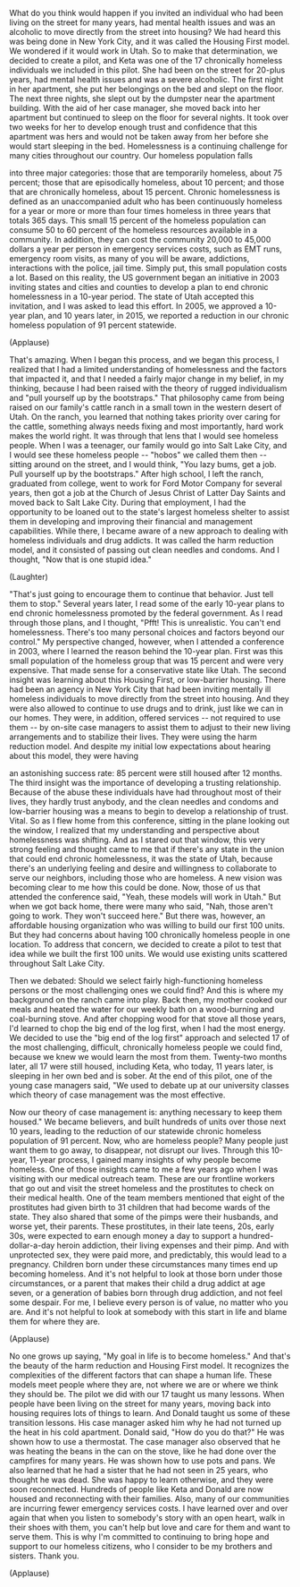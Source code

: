 
What do you think would happen
if you invited an individual
who had been living on the street
for many years,
had mental health issues
and was an alcoholic
to move directly from the street
into housing?
We had heard this was being done
in New York City,
and it was called the Housing First model.
We wondered if it would work in Utah.
So to make that determination,
we decided to create a pilot,
and Keta was one of the 17
chronically homeless individuals
we included in this pilot.
She had been on the street
for 20-plus years,
had mental health issues
and was a severe alcoholic.
The first night in her apartment,
she put her belongings on the bed
and slept on the floor.
The next three nights,
she slept out by the dumpster
near the apartment building.
With the aid of her case manager,
she moved back into her apartment
but continued to sleep on the floor
for several nights.
It took over two weeks for her
to develop enough trust and confidence
that this apartment was hers
and would not be taken away from her
before she would start
sleeping in the bed.
Homelessness is a continuing
challenge for many cities
throughout our country.
Our homeless population falls

into three major categories:
those that are temporarily homeless,
about 75 percent;
those that are episodically homeless,
about 10 percent;
and those that are chronically homeless,
about 15 percent.
Chronic homelessness is defined
as an unaccompanied adult
who has been continuously
homeless for a year or more
or more than four times
homeless in three years
that totals 365 days.
This small 15 percent
of the homeless population
can consume 50 to 60 percent
of the homeless resources
available in a community.
In addition, they can cost the community
20,000 to 45,000 dollars a year per person
in emergency services costs,
such as EMT runs,
emergency room visits,
as many of you will be aware,
addictions, interactions with the police,
jail time.
Simply put, this small
population costs a lot.
Based on this reality, the US government
began an initiative in 2003
inviting states and cities and counties
to develop a plan to end
chronic homelessness
in a 10-year period.
The state of Utah accepted
this invitation,
and I was asked to lead this effort.
In 2005, we approved a 10-year plan,
and 10 years later, in 2015,
we reported a reduction
in our chronic homeless population
of 91 percent statewide.

(Applause)

That&#39;s amazing.
When I began this process,
and we began this process,
I realized that I had a limited
understanding of homelessness
and the factors that impacted it,
and that I needed a fairly major change
in my belief, in my thinking,
because I had been raised
with the theory of rugged individualism
and &quot;pull yourself up by the bootstraps.&quot;
That philosophy came from being raised
on our family&#39;s cattle ranch
in a small town
in the western desert of Utah.
On the ranch, you learned
that nothing takes priority
over caring for the cattle,
something always needs fixing
and most importantly,
hard work makes the world right.
It was through that lens
that I would see homeless people.
When I was a teenager, our family
would go into Salt Lake City,
and I would see these homeless people --
&quot;hobos&quot; we called them then --
sitting around on the street,
and I would think,
&quot;You lazy bums, get a job.
Pull yourself up by the bootstraps.&quot;
After high school, I left the ranch,
graduated from college,
went to work for Ford Motor Company
for several years,
then got a job at the Church
of Jesus Christ of Latter Day Saints
and moved back to Salt Lake City.
During that employment,
I had the opportunity to be loaned out
to the state&#39;s largest homeless shelter
to assist them in developing and improving
their financial
and management capabilities.
While there, I became aware
of a new approach
to dealing with homeless individuals
and drug addicts.
It was called the harm reduction model,
and it consisted of passing out
clean needles and condoms.
And I thought, &quot;Now that
is one stupid idea.&quot;

(Laughter)

&quot;That&#39;s just going to encourage them
to continue that behavior.
Just tell them to stop.&quot;
Several years later, I read
some of the early 10-year plans
to end chronic homelessness
promoted by the federal government.
As I read through those plans,
and I thought,
&quot;Pfft! This is unrealistic.
You can&#39;t end homelessness.
There&#39;s too many personal choices
and factors beyond our control.&quot;
My perspective changed, however,
when I attended a conference in 2003,
where I learned the reason
behind the 10-year plan.
First was this small population
of the homeless group
that was 15 percent
and were very expensive.
That made sense
for a conservative state like Utah.
The second insight was learning
about this Housing First,
or low-barrier housing.
There had been an agency in New York City
that had been inviting
mentally ill homeless individuals
to move directly
from the street into housing.
And they were also allowed to continue
to use drugs and to drink,
just like we can in our homes.
They were, in addition, offered
services -- not required to use them --
by on-site case managers
to assist them to adjust
to their new living arrangements
and to stabilize their lives.
They were using the harm reduction model.
And despite my initial low expectations
about hearing about this model,
they were having

an astonishing success rate:
85 percent were still housed
after 12 months.
The third insight
was the importance of developing
a trusting relationship.
Because of the abuse
these individuals have had
throughout most of their lives,
they hardly trust anybody,
and the clean needles and condoms
and low-barrier housing
was a means to begin to develop
a relationship of trust.
Vital.
So as I flew home from this conference,
sitting in the plane
looking out the window,
I realized that my understanding
and perspective about homelessness
was shifting.
And as I stared out that window,
this very strong feeling
and thought came to me
that if there&#39;s any state in the union
that could end chronic homelessness,
it was the state of Utah,
because there&#39;s an underlying feeling
and desire and willingness
to collaborate to serve our neighbors,
including those who are homeless.
A new vision was becoming clear to me
how this could be done.
Now, those of us that attended
the conference said,
&quot;Yeah, these models will work in Utah.&quot;
But when we got back home,
there were many who said,
&quot;Nah, those aren&#39;t going to work.
They won&#39;t succeed here.&quot;
But there was, however,
an affordable housing organization
who was willing to build
our first 100 units.
But they had concerns about having
100 chronically homeless people
in one location.
To address that concern,
we decided to create a pilot
to test that idea while we built
the first 100 units.
We would use existing units
scattered throughout Salt Lake City.

Then we debated:
Should we select fairly
high-functioning homeless persons
or the most challenging
ones we could find?
And this is where my background
on the ranch came into play.
Back then, my mother cooked our meals
and heated the water for our weekly bath
on a wood-burning and coal-burning stove.
And after chopping wood
for that stove all those years,
I&#39;d learned to chop
the big end of the log first,
when I had the most energy.
We decided to use the &quot;big end
of the log first&quot; approach
and selected 17 of the most challenging,
difficult, chronically homeless
people we could find,
because we knew we would learn
the most from them.
Twenty-two months later,
all 17 were still housed,
including Keta,
who today, 11 years later,
is sleeping in her own bed
and is sober.
At the end of this pilot,
one of the young case managers said,
&quot;We used to debate
up at our university classes
which theory of case management
was the most effective.

Now our theory of case management is:
anything necessary to keep them housed.&quot;
We became believers,
and built hundreds of units
over those next 10 years,
leading to the reduction of our statewide
chronic homeless population
of 91 percent.
Now, who are homeless people?
Many people just want them
to go away, to disappear,
not disrupt our lives.
Through this 10-year, 11-year process,
I gained many insights
of why people become homeless.
One of those insights
came to me a few years ago
when I was visiting
with our medical outreach team.
These are our frontline workers
that go out and visit
the street homeless and the prostitutes
to check on their medical health.
One of the team members mentioned
that eight of the prostitutes
had given birth to 31 children
that had become wards of the state.
They also shared that some of the pimps
were their husbands,
and worse yet,
their parents.
These prostitutes,
in their late teens, 20s, early 30s,
were expected to earn
enough money a day to support
a hundred-dollar-a-day heroin addiction,
their living expenses
and their pimp.
And with unprotected sex,
they were paid more,
and predictably,
this would lead to a pregnancy.
Children born under these circumstances
many times end up becoming homeless.
And it&#39;s not helpful to look at
those born under those circumstances,
or a parent that makes their child
a drug addict at age seven,
or a generation of babies
born through drug addiction,
and not feel some despair.
For me, I believe
every person is of value,
no matter who you are.
And it&#39;s not helpful to look
at somebody with this start in life
and blame them for where they are.

(Applause)

No one grows up saying,
&quot;My goal in life is to become homeless.&quot;
And that&#39;s the beauty of the harm
reduction and Housing First model.
It recognizes the complexities
of the different factors
that can shape a human life.
These models meet people where they are,
not where we are
or where we think they should be.
The pilot we did with our 17
taught us many lessons.
When people have been living
on the street for many years,
moving back into housing
requires lots of things to learn.
And Donald
taught us some
of these transition lessons.
His case manager asked him
why he had not turned up the heat
in his cold apartment.
Donald said, &quot;How do you do that?&quot;
He was shown how to use a thermostat.
The case manager also observed
that he was heating the beans
in the can on the stove,
like he had done over
the campfires for many years.
He was shown how to use pots and pans.
We also learned that he had a sister
that he had not seen in 25 years,
who thought he was dead.
She was happy to learn otherwise,
and they were soon reconnected.
Hundreds of people like Keta
and Donald are now housed
and reconnecting with their families.
Also, many of our
communities are incurring
fewer emergency services costs.
I have learned over and over again
that when you listen to somebody&#39;s story
with an open heart,
walk in their shoes with them,
you can&#39;t help but love and care for them
and want to serve them.
This is why I&#39;m committed
to continuing to bring hope and support
to our homeless citizens,
who I consider to be
my brothers and sisters.
Thank you.

(Applause)

